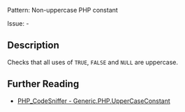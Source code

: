 Pattern: Non-uppercase PHP constant

Issue: -

## Description

Checks that all uses of `TRUE`, `FALSE` and `NULL` are uppercase.

## Further Reading

* [PHP_CodeSniffer - Generic.PHP.UpperCaseConstant](https://github.com/PHPCSStandards/PHP_CodeSniffer/blob/master/src/Standards/Generic/Sniffs/PHP/UpperCaseConstantSniff.php)
